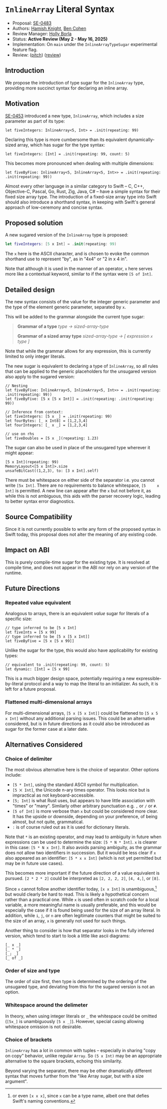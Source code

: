 # `InlineArray` Literal Syntax

* Proposal: [SE-0483](0483-inline-array-sugar.md)
* Authors: [Hamish Knight](https://github.com/hamishknight), [Ben Cohen](https://github.com/airspeedswift)
* Review Manager: [Holly Borla](https://github.com/hborla)
* Status: **Active Review (May 2 - May 16, 2025)**
* Implementation: On `main` under the `InlineArrayTypeSugar` experimental feature flag.
* Review: ([pitch](https://forums.swift.org/t/pitch-inlinearray-type-sugar/79142)) ([review](https://forums.swift.org/t/se-0483-inlinearray-literal-syntax/79643))

## Introduction

We propose the introduction of type sugar for the `InlineArray` type, providing more succinct syntax for declaring an inline array.

## Motivation

[SE-0453](/proposals/0453-vector.md) introduced a new type, `InlineArray`, which includes a size parameter as part of its type:

```
let fiveIntegers: InlineArray<5, Int> = .init(repeating: 99)
```

Declaring this type is more cumbersome than its equivalent dynamically-sized array, which has sugar for the type syntax:

```
let fiveIntegers: [Int] = .init(repeating: 99, count: 5)
```

This becomes more pronounced when dealing with multiple dimensions:

```
let fiveByFive: InlineArray<5, InlineArray<5, Int>> = .init(repeating: .init(repeating: 99))
```

Almost every other language in a similar category to Swift – C, C++, Objective-C, Pascal, Go, Rust, Zig, Java, C# – have a simple syntax for their fixed size array type. The introduction of a fixed-size array type into Swift should also introduce a shorthand syntax, in keeping with Swift's general approach of low-ceremony and concise syntax.

## Proposed solution

A new sugared version of the `InlineArray` type is proposed:

```swift
let fiveIntegers: [5 x Int] = .init(repeating: 99)
```

The `x` here is the ASCII character, and is chosen to evoke the common shorthand use to represent "by", as in "4x4" or "2 in x 4 in". 

Note that although it is used in the manner of an operator, `x` here serves more like a contextual keyword, similar to if the syntax were `[5 of Int]`.

## Detailed design

The new syntax consists of the value for the integer generic parameter and the type of the element generic parameter, separated by `x`.

This will be added to the grammar alongside the current type sugar:

> **Grammar of a type**
> _type → sized-array-type_
>
> **Grammar of a sized array type**
> _sized-array-type → [ expression `x` type ]_

Note that while the grammar allows for any expression, this is currently limited to only integer literals.

The new sugar is equivalent to declaring a type of `InlineArray`, so all rules that can be applied to the generic placeholders for the unsugared version also apply to the sugared version:

```
// Nesting
let fiveByFive: InlineArray<5, InlineArray<5, Int>> = .init(repeating: .init(repeating: 99))
let fiveByFive: [5 x [5 x Int]] = .init(repeating: .init(repeating: 99))

// Inference from context:
let fiveIntegers: [5 x _] = .init(repeating: 99)
let fourBytes: [_ x Int8] = [1,2,3,4]
let fourIntegers: [_ x _] = [1,2,3,4]

// use on rhs
let fiveDoubles = [5 x _](repeating: 1.23)
```

The sugar can also be used in place of the unsugared type wherever it might appear:

```
[5 x Int](repeating: 99)
MemoryLayout<[5 x Int]>.size
unsafeBitCast((1,2,3), to: [3 x Int].self)
```

There must be whitespace on either side of the separator i.e. you cannot write `[5x Int]`. There are no requirements to balance whitespace, `[5     x Int]` is permitted. A new line can appear after the `x` but not before it, as while this is not ambiguous, this aids with the parser recovery logic, leading to better syntax error diagnostics.

## Source Compatibility

Since it is not currently possible to write any form of the proposed syntax in Swift today, this proposal does not alter the meaning of any existing code.

## Impact on ABI

This is purely compile-time sugar for the existing type. It is resolved at compile time, and does not appear in the ABI nor rely on any version of the runtime.

## Future Directions

### Repeated value equivalent

Analogous to arrays, there is an equivalent _value_ sugar for literals of a specific size:

```
// type inferred to be [5 x Int]
let fiveInts = [5 x 99]
// type inferred to be [5 x [5 x Int]]
let fiveByFive = [5 x [5 x 99]]
```

Unlike the sugar for the type, this would also have applicability for existing types:

```
// equivalent to .init(repeating: 99, count: 5)
let dynamic: [Int] = [5 x 99]
```

This is a much bigger design space, potentially requiring a new expressible-by-literal protocol and a way to map the literal to an initializer. As such, it is left for a future proposal.

### Flattened multi-dimensional arrays

For multi-dimensional arrays, `[5 x [5 x Int]]` could be flattened to `[5 x 5 x Int]` without any additional parsing issues. This could be an alternative considered, but is in future directions as it could also be introduced as sugar for the former case at a later date.

## Alternatives Considered

### Choice of delimiter

The most obvious alternative here is the choice of separator. Other options include:

- `[5 * Int]`, using the standard ASCII symbol for multiplication.
- `[5 ⨉ Int]`, the Unicode n-ary times operator. This looks nice but is impractical as not keyboard-accessible.
- `[5; Int]` is what Rust uses, but appears to have little association with "times" or "many". Similarly other arbitrary punctuation e.g. `,` or `/` or `#`.
- `[5 of Int]` is more verbose than `x` but could be considered more clear. It has the upside or downside, depending on your preference, of being almost, but not quite, grammatical.
- `:` is of course ruled out as it is used for dictionary literals.

Note that `*` is an existing operator, and may lead to ambiguity in future when expressions can be used to determine the size: `[5 * N * Int]`. `x` is clearer in this case: `[5 * N x Int]`. It also avoids parsing ambiguity, as the grammar does not allow two identifiers in succession. But it would be less clear if `x` also appeared as an identifier: `[5 * x x Int]` (which is not yet permitted but may be in future use cases).

This becomes more important if the future direction of a value equivalent is pursued. `[2 * 2 * 2]` could be interpreted as `[2, 2, 2, 2]`, `[4, 4,]`, or `[8]`.

Since `x` cannot follow another identifier today, `[x x Int]` is unambiguous,[^type] but would clearly be hard to read. This is likely a hypothetical concern rather than a practical one. While `x` is used often in scratch code for a local variable, a more meaningful name is usually preferable, and this would be especially the case if it is found being used for the size of an array literal. In addition, while `i`, `j`, or `n` are often legitimate counters that might be suited to the size of an array, `x` is generally not used for such things.

[^type]: or even `[x x x]`, since `x` can be a type name, albeit one that defies Swift's naming conventions.

Another thing to consider is how that separator looks in the fully inferred version, which tend to start to look a little like ascii diagrams:

```
[_ x _]
[_ * _]
[_; _]
[_ of _]
```

### Order of size and type

The order of size first, then type is determined by the ordering of the unsugared type, and deviating from this for the sugared version is not an option.

### Whitespace around the delimeter

In theory, when using integer literals or `_` the whitespace could be omitted (`[5x_]` is unambiguously `[5 x _]`). However, special casing allowing whitespace omission is not desirable.

### Choice of brackets

`InlineArray` has a lot in common with tuples – especially in sharing "copy on copy" behavior, unlike regular `Array`. So `(5 x Int)` may be an appropriate alternative to the square brackets, echoing this similarity. 

Beyond varying the separator, there may be other dramatically different syntax that moves further from the "like Array sugar, but with a size argument".
